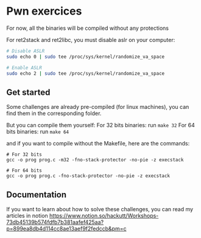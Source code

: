 # Pwn exercices

For now, all the binaries will be compiled without any protections

For ret2stack and ret2libc, you must disable aslr on your computer:
```bash
# Disable ASLR
sudo echo 0 | sudo tee /proc/sys/kernel/randomize_va_space

# Enable ASLR
sudo echo 2 | sudo tee /proc/sys/kernel/randomize_va_space
```

## Get started
Some challenges are already pre-compiled (for linux machines), you can find them in the corresponding folder.

But you can compile them yourself:
For 32 bits binaries: run `make 32`
For 64 bits binaries: run `make 64`

and if you want to compile without the Makefile, here are the commands:
```
# For 32 bits
gcc -o prog prog.c -m32 -fno-stack-protector -no-pie -z execstack

# For 64 bits
gcc -o prog prog.c -fno-stack-protector -no-pie -z execstack
```

## Documentation
If you want to learn about how to solve these challenges, you can read my articles in notion
https://www.notion.so/hackutt/Workshops-73db45139b574fdfb7b381aafef425aa?p=899ea8db4d114cc8ae13aef9f2fedccb&pm=c
